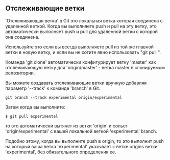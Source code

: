 ## Отслеживающие ветки ##

'Отслеживающая ветка' в Git это локальная ветка которая соединена с удаленной веткой. Когда вы выполняете push и pull на эту ветку, это автоматически выполняет push и pull для удаленной ветки с которой она соединена.

Используйте это если вы всегда выполняете pull из той же главной ветки в новую ветку, и если вы не хотите явно использовать "git pull <repository> <refspec>".

Команда 'git clone' автоматически конфигурирует ветку 'master' как отслеживающую ветку для 'origin/master' - ветка master в клонируемом репозитории.
	
Вы можете создавать отслеживающие ветки вручную добавляя параметр '--track' к команде 'branch' в Git. 

	git branch --track experimental origin/experimental

Затем когда вы выполните:

	$ git pull experimental
	
то это автоматически вытянет из ветки 'origin' и сольет 'origin/experimental' 
с вашей локальной веткой 'experimental' branch.

Подобно этому, когда вы выполните push в origin, то это выполнит push на который ваша ветка 'experimental' указывает к ветке origins ветки 'experimental', без обязательного определения ее.